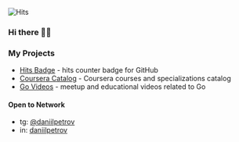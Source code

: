 ![Hits](https://hits.twentythree.ru/dp92987.svg)

### Hi there 👋🏻

### My Projects

- [Hits Badge](https://github.com/dp92987/HitsBadge) - hits counter badge for GitHub
- [Coursera Catalog](https://github.com/dp92987/CourseraCatalog) - Coursera courses and specializations catalog
- [Go Videos](https://github.com/dp92987/go-videos) - meetup and educational videos related to Go

#### Open to Network

- tg: [@daniilpetrov](https://t.me/daniilpetrov)
- in: [daniilpetrov](https://www.linkedin.com/in/daniilpetrov/)

<!--
**dp92987/dp92987** is a ✨ _special_ ✨ repository because its `README.md` (this file) appears on your GitHub profile.

Here are some ideas to get you started:

- 🔭 I’m currently working on ...
- 🌱 I’m currently learning ...
- 👯 I’m looking to collaborate on ...
- 🤔 I’m looking for help with ...
- 💬 Ask me about ...
- 📫 How to reach me: ...
- 😄 Pronouns: ...
- ⚡ Fun fact: ...
-->
